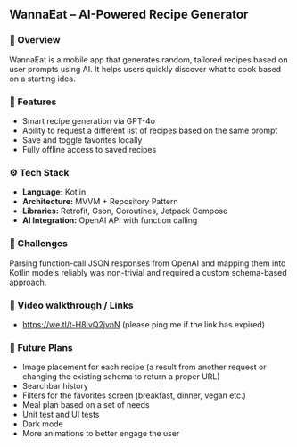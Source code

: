 ## WannaEat – AI-Powered Recipe Generator

### 🚀 Overview
WannaEat is a mobile app that generates random, tailored recipes based on user prompts using AI. It helps users quickly discover what to cook based on a starting idea.

### 🎯 Features
- Smart recipe generation via GPT-4o
- Ability to request a different list of recipes based on the same prompt
- Save and toggle favorites locally
- Fully offline access to saved recipes

### ⚙️ Tech Stack
- **Language:** Kotlin
- **Architecture:** MVVM + Repository Pattern
- **Libraries:** Retrofit, Gson, Coroutines, Jetpack Compose
- **AI Integration:** OpenAI API with function calling

### 🧠 Challenges
Parsing function-call JSON responses from OpenAI and mapping them into Kotlin models reliably was non-trivial and required a custom schema-based approach.

### 📸 Video walkthrough / Links
- https://we.tl/t-H8IvQ2jvnN   (please ping me if the link has expired)

### 🔮 Future Plans
- Image placement for each recipe (a result from another request or changing the existing schema to return a proper URL)
- Searchbar history
- Filters for the favorites screen (breakfast, dinner, vegan etc.)
- Meal plan based on a set of needs
- Unit test and UI tests
- Dark mode
- More animations to better engage the user 
